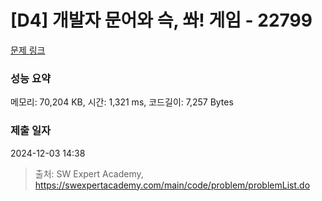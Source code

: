 # [D4] 개발자 문어와 슥, 쏴! 게임 - 22799 

[문제 링크](https://swexpertacademy.com/main/code/problem/problemDetail.do?contestProbId=AZNOPz161LIDFAWB) 

### 성능 요약

메모리: 70,204 KB, 시간: 1,321 ms, 코드길이: 7,257 Bytes

### 제출 일자

2024-12-03 14:38



> 출처: SW Expert Academy, https://swexpertacademy.com/main/code/problem/problemList.do